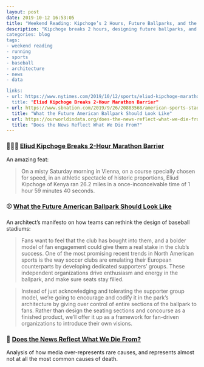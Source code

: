 ```yaml
---
layout: post
date: 2019-10-12 16:53:05
title: "Weekend Reading: Kipchoge’s 2 Hours, Future Ballparks, and the World in Data"
description: "Kipchoge breaks 2 hours, designing future ballparks, and causes of death in the news.
categories: blog
tags:
- weekend reading
- running
- sports
- baseball
- architecture
- news
- data

links:
- url: https://www.nytimes.com/2019/10/12/sports/eliud-kipchoge-marathon-record.html
  title: "Eliud Kipchoge Breaks 2-Hour Marathon Barrier"
- url: https://www.sbnation.com/2019/9/26/20883568/american-sports-stadium-architecture-future
  title: "What the Future American Ballpark Should Look Like"
- url: https://ourworldindata.org/does-the-news-reflect-what-we-die-from
  title: "Does the News Reflect What We Die From?"
---
```


### 🏃🏾‍♂️ [Eliud Kipchoge Breaks 2-Hour Marathon Barrier](https://www.nytimes.com/2019/10/12/sports/eliud-kipchoge-marathon-record.html "Kipchoge 2-Hour Marathon")

An amazing feat:

> On a misty Saturday morning in Vienna, on a course specially chosen for speed, in an athletic spectacle of historic proportions, Eliud Kipchoge of Kenya ran 26.2 miles in a once-inconceivable time of 1 hour 59 minutes 40 seconds.

### ⚾️ [What the Future American Ballpark Should Look Like](https://www.sbnation.com/2019/9/26/20883568/american-sports-stadium-architecture-future "American Stadium Architecture")

An architect’s manifesto on how teams can rethink the design of baseball stadiums:

> Fans want to feel that the club has bought into them, and a bolder model of fan engagement could give them a real stake in the club’s success. One of the most promising recent trends in North American sports is the way soccer clubs are emulating their European counterparts by developing dedicated supporters’ groups. These independent organizations drive enthusiasm and energy in the ballpark, and make sure seats stay filled.

> Instead of just acknowledging and tolerating the supporter group model, we’re going to encourage and codify it in the park’s architecture by giving over control of entire sections of the ballpark to fans. Rather than design the seating sections and concourse as a finished product, we’ll offer it up as a framework for fan-driven organizations to introduce their own visions.

### 📰 [Does the News Reflect What We Die From?](https://ourworldindata.org/does-the-news-reflect-what-we-die-from "News Accuracy")

Analysis of how media over-represents rare causes, and represents almost not at all the most common causes of death.


